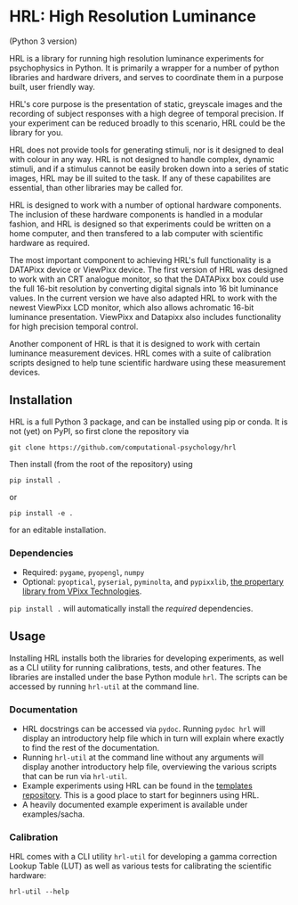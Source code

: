 # **HRL**: **H**igh **R**esolution **L**uminance #

(Python 3 version)

HRL is a library for running high resolution luminance experiments for
psychophysics in Python. It is primarily a wrapper for a number of python
libraries and hardware drivers, and serves to coordinate them in a purpose
built, user friendly way.

HRL's core purpose is the presentation of static, greyscale images and
the recording of subject responses with a high degree of temporal precision. If
your experiment can be reduced broadly to this scenario, HRL could be the
library for you.

HRL does not provide tools for generating stimuli, nor is it designed to deal
with colour in any way. HRL is not designed to handle complex, dynamic stimuli, and
if a stimulus cannot be easily broken down into a series of static images, HRL
may be ill suited to the task. If any of these capabilites are essential, than
other libraries may be called for.

HRL is designed to work with a number of optional hardware components. The
inclusion of these hardware components is handled in a modular fashion, and HRL
is designed so that experiments could be written on a home computer, and then
transfered to a lab computer with scientific hardware as required.

The most important component to achieving HRL's full functionality is a
DATAPixx device or ViewPixx device. The first version of HRL was designed to 
work with an CRT analogue monitor, so that the DATAPixx box could use the full
16-bit resolution by converting digital signals into 16 bit luminance values.
In the current version we have also adapted HRL to work with the newest ViewPixx 
LCD monitor, which also allows achromatic 16-bit luminance presentation.
ViewPixx and Datapixx also includes functionality for high precision temporal control.

Another component of HRL is that it is designed to work with certain luminance
measurement devices. HRL comes with a suite of calibration scripts designed to
help tune scientific hardware using these measurement devices.


## Installation ##

HRL is a full Python 3 package, and can be installed using pip or conda.
It is not (yet) on PyPI, so first clone the repository via

```
git clone https://github.com/computational-psychology/hrl
```

Then install (from the root of the repository) using

```
pip install .
```

or

```
pip install -e .
```

for an editable installation.

### Dependencies ###

- Required: `pygame`, `pyopengl`, `numpy`
- Optional: `pyoptical`, `pyserial`, `pyminolta`, and `pypixxlib`, [the propertary library from VPixx Technologies](https://www.vpixx.com/manuals/python/html/index.html).

```pip install .``` will automatically install the *required* dependencies.


## Usage ##

Installing HRL installs both the libraries for developing experiments, as well as a CLI utility for running calibrations, tests, and other features. The libraries are installed under the
base Python module `hrl`. The scripts can be accessed by running `hrl-util` at the command line.

### Documentation ###

- HRL docstrings can be accessed via `pydoc`. Running `pydoc hrl` will display an
  introductory help file which in turn will explain where exactly to find the rest of the
  documentation.
- Running `hrl-util` at the command line without any arguments will display another
  introductory help file, overviewing the various scripts that can be run via `hrl-util`.
- Example experiments using HRL can be found in the [templates repository](https://github.com/computational-psychology/template_experiment). This is a good place to start for beginners using HRL.
- A heavily documented example experiment is available under examples/sacha.

### Calibration ###

HRL comes with a CLI utility `hrl-util` for developing a gamma correction Lookup Table (LUT)
as well as various tests for calibrating the scientific hardware:

```
hrl-util --help
```
